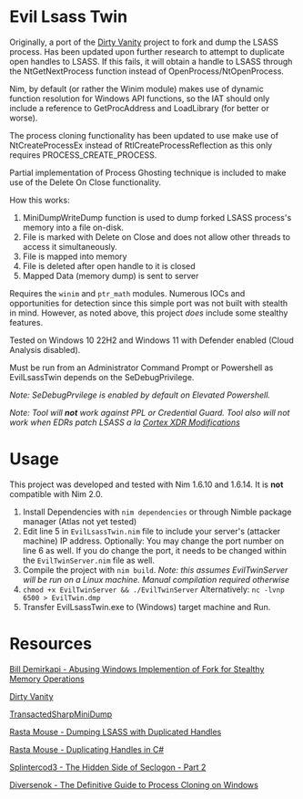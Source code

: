 # Evil Lsass Twin
Originally, a port of the [Dirty Vanity](https://github.com/deepinstinct/Dirty-Vanity) project to fork and dump the LSASS process. Has been updated upon further research to attempt to duplicate open handles to LSASS. If this fails, it will obtain a handle to LSASS through the NtGetNextProcess function instead of OpenProcess/NtOpenProcess. 

Nim, by default (or rather the Winim module) makes use of dynamic function resolution for Windows API functions, so the IAT should only include a reference to GetProcAddress and LoadLibrary (for better or worse).

The process cloning functionality has been updated to use make use of NtCreateProcessEx instead of RtlCreateProcessReflection as this only requires PROCESS_CREATE_PROCESS. 

Partial implementation of Process Ghosting technique is included to make use of the Delete On Close functionality. 

How this works: 
1. MiniDumpWriteDump function is used to dump forked LSASS process's memory into a file on-disk.
2. File is marked with Delete on Close and does not allow other threads to access it simultaneously.
3. File is mapped into memory
4. File is deleted after open handle to it is closed
5. Mapped Data (memory dump) is sent to server
 
Requires the `winim` and `ptr_math` modules. Numerous IOCs and opportunities for detection since this simple port was not built with stealth in mind. However, as noted above, this project _does_ include some stealthy features. 

Tested on Windows 10 22H2 and Windows 11 with Defender enabled (Cloud Analysis disabled).

Must be run from an Administrator Command Prompt or Powershell as EvilLsassTwin depends on the SeDebugPrivilege. 

_Note: SeDebugPrvilege is enabled by default on Elevated Powershell._

_Note: Tool will **not** work against PPL or Credential Guard. Tool also will not work when EDRs patch LSASS a la [Cortex XDR Modifications](https://www.paloaltonetworks.com/blog/security-operations/detecting-credential-stealing-with-cortex-xdr/)_

# Usage
This project was developed and tested with Nim 1.6.10 and 1.6.14. It is **not** compatible with Nim 2.0.

1. Install Dependencies with `nim dependencies` or through Nimble package manager (Atlas not yet tested)
2. Edit line 5  in `EvilLsassTwin.nim` file to include your server's (attacker machine) IP address. Optionally: You may change the port number on line 6 as well. If you do change the port, it needs to be changed within the `EvilTwinServer.nim` file as well.
3. Compile the project with `nim build`. _Note: this assumes EvilTwinServer will be run on a Linux machine. Manual compilation required otherwise_
4. `chmod +x EvilTwinServer && ./EvilTwinServer` Alternatively: `nc -lvnp 6500 > EvilTwin.dmp`
5. Transfer EvilLsassTwin.exe to (Windows) target machine and Run.   

# Resources
[Bill Demirkapi - Abusing Windows Implemention of Fork for Stealthy Memory Operations](https://billdemirkapi.me/abusing-windows-implementation-of-fork-for-stealthy-memory-operations/)

[Dirty Vanity](https://github.com/deepinstinct/Dirty-Vanity)

[TransactedSharpMiniDump](https://github.com/PorLaCola25/TransactedSharpMiniDump/tree/master)

[Rasta Mouse - Dumping LSASS with Duplicated Handles](https://rastamouse.me/dumping-lsass-with-duplicated-handles/)

[Rasta Mouse - Duplicating Handles in C#](https://rastamouse.me/duplicating-handles-in-csharp/)

[Splintercod3 - The Hidden Side of Seclogon - Part 2](https://splintercod3.blogspot.com/p/the-hidden-side-of-seclogon-part-2.html)

[Diversenok - The Definitive Guide to Process Cloning on Windows](https://diversenok.github.io/2023/04/20/Process-Cloning.html)
